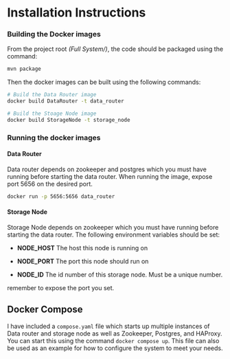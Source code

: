 # Installation Instructions

### Building the Docker images

From the project root *(Full System/)*, the code should be packaged using the command:

```bash
mvn package
```

Then the docker images can be built using the following commands:

```bash
# Build the Data Router image
docker build DataRouter -t data_router

# Build the Stoage Node image
docker build StorageNode -t storage_node
```

### Running the docker images

#### Data Router

Data router depends on zookeeper and postgres which you must have running before starting the data router. When running the image, expose port 5656 on the desired port.

```bash
docker run -p 5656:5656 data_router
```

#### Storage Node

Storage Node depends on zookeeper which you must have running before starting the data router. The following environment variables should be set:

- **NODE_HOST** The host this node is running on

- **NODE_PORT** The port this node should run on

- **NODE_ID** The id number of this storage node. Must be a unique number.

remember to expose the port you set.

## Docker Compose

I have included a `compose.yaml` file which starts up multiple instances of Data router and storage node as well as Zookeeper, Postgres, and HAProxy. You can start this using  the command `docker compose up`. This file can also be used as an example for how to configure the system to meet your needs.



